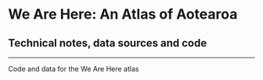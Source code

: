 # We Are Here: An Atlas of Aotearoa
## Technical notes, data sources and code

---

Code and data for the We Are Here atlas
